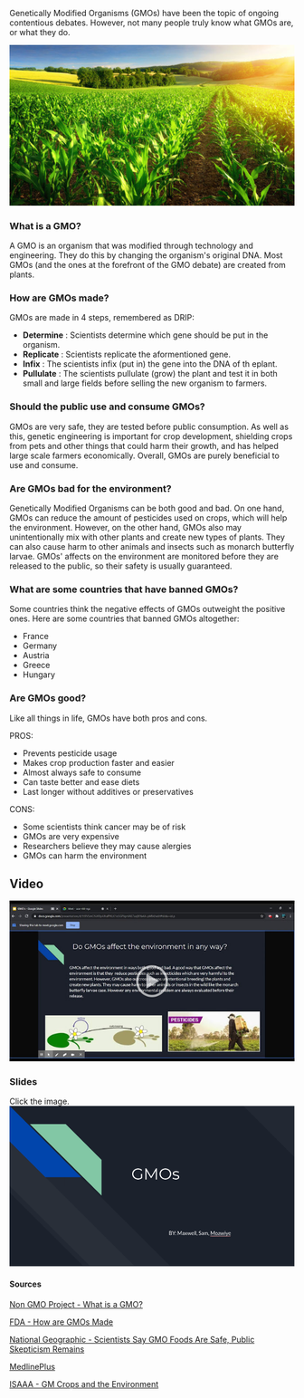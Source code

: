 Genetically Modified Organisms (GMOs) have been the topic of ongoing contentious debates. However, not many people truly know what GMOs are, or what they do. 

![GMOs](gmos.jpeg)

### What is a GMO?

A GMO is an organism that was modified through technology and engineering. They do this by changing the organism's original DNA. Most GMOs (and the ones at the forefront of the GMO debate) are created from plants.

### How are GMOs made?

GMOs are made in 4 steps, remembered as DRIP:

* __Determine__ : Scientists determine which gene should be put in the organism.
* __Replicate__ : Scientists replicate the aformentioned gene.
* __Infix__ : The scientists infix (put in) the gene into the DNA of th eplant.
* __Pullulate__ : The scientists pullulate (grow) the plant and test it in both small and large fields before selling the new organism to farmers.

### Should the public use and consume GMOs?

GMOs are very safe, they are tested before public consumption. As well as this, genetic engineering is important for crop development, shielding crops from pets and other things that could harm their growth, and has helped large scale farmers economically. Overall, GMOs are purely beneficial to use and consume.

### Are GMOs bad for the environment? 

Genetically Modified Organisms can be both good and bad. On one hand, GMOs can reduce the amount of pesticides used on crops, which will help the environment. However, on the other hand, GMOs also may unintentionally mix with other plants and create new types of plants. They can also cause harm to other animals and insects such as monarch butterfly larvae. GMOs' affects on the environment are monitored before they are released to the public, so their safety is usually guaranteed. 

### What are some countries that have banned GMOs?

Some countries think the negative effects of GMOs outweight the positive ones. Here are some countries that banned GMOs altogether:

* France 
* Germany
* Austria
* Greece
* Hungary

### Are GMOs good?

Like all things in life, GMOs have both pros and cons.

PROS:
* Prevents pesticide usage
* Makes crop production faster and easier
* Almost always safe to consume
* Can taste better and ease diets
* Last longer without additives or preservatives

CONS:
* Some scientists think cancer may be of risk
* GMOs are very expensive
* Researchers believe they may cause alergies
* GMOs can harm the environment

## Video

[![PBL Video](video.png)](https://drive.google.com/file/d/1EqEreYVmTbj_8jDGJoYpAUMfvxnc0Wvy/view)

### Slides

Click the image.
[![Slides](slides.png)](https://docs.google.com/presentation/d/1tRVSmO5iXRpANafPKLK1o5GPkpnlAE7uq8tYa4A-pMM/edit?usp=sharing)

#### Sources

[Non GMO Project - What is a GMO?](https://www.nongmoproject.org/gmo-facts/what-is-gmo/)

[FDA - How are GMOs Made](https://www.fda.gov/media/135277/download)

[National Geographic - Scientists Say GMO Foods Are Safe, Public Skepticism Remains](https://tinyurl.com/yzalp8ek)

[MedlinePlus](https://tinyurl.com/yepuqzx3)

[ISAAA - GM Crops and the Environment](https://tinyurl.com/ydjbtoqq)
